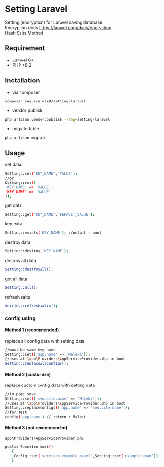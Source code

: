 # Setting Laravel
Setting (encryption) for Laravel saving database<br>
Encryption docs https://laravel.com/docs/encryption<br>
Hash Salts Method
## Requirement
- Laravel 6+
- PHP +8.2
## Installation
- via composer
```sh
composer require mlk9/setting-laravel
```
- vendor publish
```sh
php artisan vendor:publish --tag=setting-laravel
```
- migrate table
```sh
php artisan migrate
```
## Usage
set data
```sh
Setting::set('KEY_NAME','VALUE'); 
//or
Setting::set([
'KEY_NAME' => 'VALUE',
'KEY_NAME' => 'VALUE'
]); 
```
get data
```sh
Setting::get('KEY_NAME','DEFAULT_VALUE'); 
```
key exist
```sh
Setting::exists('KEY_NAME'); //output : bool
```
destroy data
```sh
Setting::destroy('KEY_NAME'); 
```
destroy all data
```sh
Setting::destroyAll(); 
```
get  all data
```sh
Setting::all(); 
```
refresh salts
```sh
Setting::refreshSalts();
```

### config using
#### Method 1 (recommended)
replace all config data with setting data
```sh
//must be same key name
Setting::set(['app.name' => 'Maleki']); 
//uses at \app\Providers\AppServiceProvider.php in boot
Setting::replaceAllConfigs();
```
#### Method 2 (customize)
replace custom config data with setting data
```sh
//in page save
Setting::set(['seo.site.name' => 'Maleki']); 
//uses at \app\Providers\AppServiceProvider.php in boot
Setting::replaceConfigs(['app.name' => 'seo.site.name']);
//for test
config('app.name') // return : Maleki
```
#### Method 3 (not recommended)
`app\Providers\AppServiceProvider.php`
```sh
public function boot()
   {
    Config::set('services.example.exam1',Setting::get('example.exam'));
   }
```
